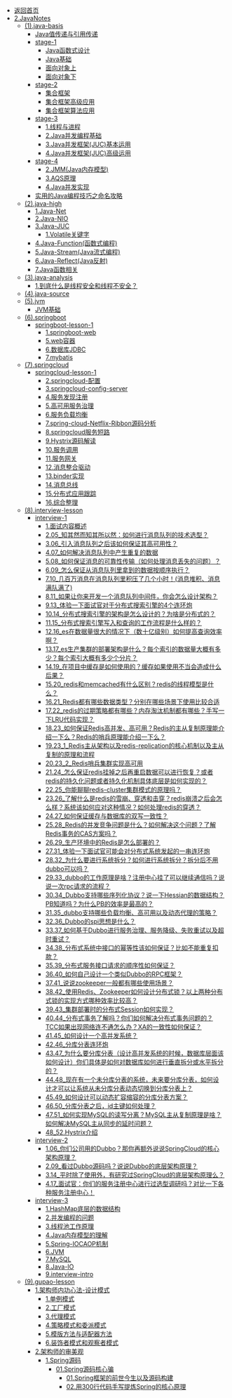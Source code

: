- [返回首页](/)
- [2.JavaNotes](2.JavaNotes/)
  - [(1).java-basis](2.JavaNotes/(1).java-basis/)
    - [Java值传递与引用传递](2.JavaNotes/(1).java-basis/Java值传递与引用传递.md)
    - [stage-1](2.JavaNotes/(1).java-basis/stage-1/)
      - [Java函数式设计](2.JavaNotes/(1).java-basis/stage-1/Java函数式设计.md)
      - [Java基础](2.JavaNotes/(1).java-basis/stage-1/Java基础.md)
      - [面向对象上](2.JavaNotes/(1).java-basis/stage-1/面向对象上.md)
      - [面向对象下](2.JavaNotes/(1).java-basis/stage-1/面向对象下.md)
    - [stage-2](2.JavaNotes/(1).java-basis/stage-2/)
      - [集合框架](2.JavaNotes/(1).java-basis/stage-2/集合框架.md)
      - [集合框架高级应用](2.JavaNotes/(1).java-basis/stage-2/集合框架高级应用.md)
      - [集合框架算法应用](2.JavaNotes/(1).java-basis/stage-2/集合框架算法应用.md)
    - [stage-3](2.JavaNotes/(1).java-basis/stage-3/)
      - [1.线程与进程](2.JavaNotes/(1).java-basis/stage-3/1.线程与进程.md)
      - [2.Java并发编程基础](2.JavaNotes/(1).java-basis/stage-3/2.Java并发编程基础.md)
      - [3.Java并发框架(JUC)基本运用](2.JavaNotes/(1).java-basis/stage-3/3.Java并发框架(JUC)基本运用.md)
      - [4.Java并发框架(JUC)高级运用](2.JavaNotes/(1).java-basis/stage-3/4.Java并发框架(JUC)高级运用.md)
    - [stage-4](2.JavaNotes/(1).java-basis/stage-4/)
      - [2.JMM(Java内存模型)](2.JavaNotes/(1).java-basis/stage-4/2.JMM(Java内存模型).md)
      - [3.AQS原理](2.JavaNotes/(1).java-basis/stage-4/3.AQS原理.md)
      - [4.Java并发实现](2.JavaNotes/(1).java-basis/stage-4/4.Java并发实现.md)
    - [实用的Java编程技巧之命名攻略](2.JavaNotes/(1).java-basis/实用的Java编程技巧之命名攻略.md)
  - [(2).java-high](2.JavaNotes/(2).java-high/)
    - [1.Java-Net](2.JavaNotes/(2).java-high/1.Java-Net/)
    - [2.Java-NIO](2.JavaNotes/(2).java-high/2.Java-NIO/)
    - [3.Java-JUC](2.JavaNotes/(2).java-high/3.Java-JUC/)
      - [1.Volatile关键字](2.JavaNotes/(2).java-high/3.Java-JUC/1.Volatile关键字.md)
    - [4.Java-Function(函数式编程)](2.JavaNotes/(2).java-high/4.Java-Function(函数式编程)/)
    - [5.Java-Stream(Java流式编程)](2.JavaNotes/(2).java-high/5.Java-Stream(Java流式编程)/)
    - [6.Java-Reflect(Java反射)](2.JavaNotes/(2).java-high/6.Java-Reflect(Java反射)/)
    - [7.Java函数相关](2.JavaNotes/(2).java-high/7.Java函数相关/)
  - [(3).java-analysis](2.JavaNotes/(3).java-analysis/)
    - [1.到底什么是线程安全和线程不安全？](2.JavaNotes/(3).java-analysis/1.到底什么是线程安全和线程不安全？.md)
  - [(4).java-source](2.JavaNotes/(4).java-source/)
  - [(5).jvm](2.JavaNotes/(5).jvm/)
    - [JVM基础](2.JavaNotes/(5).jvm/JVM基础.md)
  - [(6).springboot](2.JavaNotes/(6).springboot/)
    - [springboot-lesson-1](2.JavaNotes/(6).springboot/springboot-lesson-1/)
      - [1.springboot-web](2.JavaNotes/(6).springboot/springboot-lesson-1/1.springboot-web.md)
      - [5.web容器](2.JavaNotes/(6).springboot/springboot-lesson-1/5.web容器.md)
      - [6.数据库JDBC](2.JavaNotes/(6).springboot/springboot-lesson-1/6.数据库JDBC.md)
      - [7.mybatis](2.JavaNotes/(6).springboot/springboot-lesson-1/7.mybatis.md)
  - [(7).springcloud](2.JavaNotes/(7).springcloud/)
    - [springcloud-lesson-1](2.JavaNotes/(7).springcloud/springcloud-lesson-1/)
      - [2.springcloud-配置](2.JavaNotes/(7).springcloud/springcloud-lesson-1/2.springcloud-配置.md)
      - [3.springcloud-config-server](2.JavaNotes/(7).springcloud/springcloud-lesson-1/3.springcloud-config-server.md)
      - [4.服务发现注册](2.JavaNotes/(7).springcloud/springcloud-lesson-1/4.服务发现注册.md)
      - [5.高可用服务治理](2.JavaNotes/(7).springcloud/springcloud-lesson-1/5.高可用服务治理.md)
      - [6.服务负载均衡](2.JavaNotes/(7).springcloud/springcloud-lesson-1/6.服务负载均衡.md)
      - [7.spring-cloud-Netflix-Ribbon源码分析](2.JavaNotes/(7).springcloud/springcloud-lesson-1/7.spring-cloud-Netflix-Ribbon源码分析.md)
      - [8.springcloud服务短路](2.JavaNotes/(7).springcloud/springcloud-lesson-1/8.springcloud服务短路.md)
      - [9.Hystrix源码解读](2.JavaNotes/(7).springcloud/springcloud-lesson-1/9.Hystrix源码解读.md)
      - [10.服务调用](2.JavaNotes/(7).springcloud/springcloud-lesson-1/10.服务调用.md)
      - [11.服务网关](2.JavaNotes/(7).springcloud/springcloud-lesson-1/11.服务网关.md)
      - [12.消息整合驱动](2.JavaNotes/(7).springcloud/springcloud-lesson-1/12.消息整合驱动.md)
      - [13.binder实现](2.JavaNotes/(7).springcloud/springcloud-lesson-1/13.binder实现.md)
      - [14.消息总线](2.JavaNotes/(7).springcloud/springcloud-lesson-1/14.消息总线.md)
      - [15.分布式应用跟踪](2.JavaNotes/(7).springcloud/springcloud-lesson-1/15.分布式应用跟踪.md)
      - [16.综合整理](2.JavaNotes/(7).springcloud/springcloud-lesson-1/16.综合整理.md)
  - [(8).interview-lesson](2.JavaNotes/(8).interview-lesson/)
    - [interview-1](2.JavaNotes/(8).interview-lesson/interview-1/)
      - [1.面试内容概述](2.JavaNotes/(8).interview-lesson/interview-1/1.面试内容概述.md)
      - [2.05_知其然而知其所以然：如何进行消息队列的技术选型？](2.JavaNotes/(8).interview-lesson/interview-1/2.05_知其然而知其所以然：如何进行消息队列的技术选型？.md)
      - [3.06_引入消息队列之后该如何保证其高可用性？](2.JavaNotes/(8).interview-lesson/interview-1/3.06_引入消息队列之后该如何保证其高可用性？.md)
      - [4.07_如何解决消息队列中产生重复的数据](2.JavaNotes/(8).interview-lesson/interview-1/4.07_如何解决消息队列中产生重复的数据.md)
      - [5.08_如何保证消息的可靠性传输（如何处理消息丢失的问题）？](2.JavaNotes/(8).interview-lesson/interview-1/5.08_如何保证消息的可靠性传输（如何处理消息丢失的问题）？.md)
      - [6.09_怎么保证从消息队列里拿到的数据按顺序执行？](2.JavaNotes/(8).interview-lesson/interview-1/6.09_怎么保证从消息队列里拿到的数据按顺序执行？.md)
      - [7.10_几百万消息在消息队列里积压了几个小时！(消息堆积、消息满队满了)](2.JavaNotes/(8).interview-lesson/interview-1/7.10_几百万消息在消息队列里积压了几个小时！(消息堆积、消息满队满了).md)
      - [8.11_如果让你来开发一个消息队列中间件，你会怎么设计架构？](2.JavaNotes/(8).interview-lesson/interview-1/8.11_如果让你来开发一个消息队列中间件，你会怎么设计架构？.md)
      - [9.13_体验一下面试官对于分布式搜索引擎的4个连环炮](2.JavaNotes/(8).interview-lesson/interview-1/9.13_体验一下面试官对于分布式搜索引擎的4个连环炮.md)
      - [10.14_分布式搜索引擎的架构是怎么设计的？为啥是分布式的？](2.JavaNotes/(8).interview-lesson/interview-1/10.14_分布式搜索引擎的架构是怎么设计的？为啥是分布式的？.md)
      - [11.15_分布式搜索引擎写入和查询的工作流程是什么样的？](2.JavaNotes/(8).interview-lesson/interview-1/11.15_分布式搜索引擎写入和查询的工作流程是什么样的？.md)
      - [12.16_es在数据量很大的情况下（数十亿级别）如何提高查询效率啊？](2.JavaNotes/(8).interview-lesson/interview-1/12.16_es在数据量很大的情况下（数十亿级别）如何提高查询效率啊？.md)
      - [13.17_es生产集群的部署架构是什么？每个索引的数据量大概有多少？每个索引大概有多少个分片？](2.JavaNotes/(8).interview-lesson/interview-1/13.17_es生产集群的部署架构是什么？每个索引的数据量大概有多少？每个索引大概有多少个分片？.md)
      - [14.19_在项目中缓存是如何使用的？缓存如果使用不当会造成什么后果？](2.JavaNotes/(8).interview-lesson/interview-1/14.19_在项目中缓存是如何使用的？缓存如果使用不当会造成什么后果？.md)
      - [15.20_redis和memcached有什么区别？redis的线程模型是什么？](2.JavaNotes/(8).interview-lesson/interview-1/15.20_redis和memcached有什么区别？redis的线程模型是什么？.md)
      - [16.21_Redis都有哪些数据类型？分别在哪些场景下使用比较合适](2.JavaNotes/(8).interview-lesson/interview-1/16.21_Redis都有哪些数据类型？分别在哪些场景下使用比较合适.md)
      - [17.22_redis的过期策略都有哪些？内存淘汰机制都有哪些？手写一下LRU代码实现？](2.JavaNotes/(8).interview-lesson/interview-1/17.22_redis的过期策略都有哪些？内存淘汰机制都有哪些？手写一下LRU代码实现？.md)
      - [18.23_如何保证Redis高并发、高可用？Redis的主从复制原理能介绍一下么？Redis的哨兵原理能介绍一下么？](2.JavaNotes/(8).interview-lesson/interview-1/18.23_如何保证Redis高并发、高可用？Redis的主从复制原理能介绍一下么？Redis的哨兵原理能介绍一下么？.md)
      - [19.23_1_Redis主从架构以及redis-replication的核心机制以及主从复制的原理和流程](2.JavaNotes/(8).interview-lesson/interview-1/19.23_1_Redis主从架构以及redis-replication的核心机制以及主从复制的原理和流程.md)
      - [20.23_2_Redis哨兵集群实现高可用](2.JavaNotes/(8).interview-lesson/interview-1/20.23_2_Redis哨兵集群实现高可用.md)
      - [21.24_怎么保证redis挂掉之后再重启数据可以进行恢复？或者redis的持久化问题或者持久化机制具体底层是如何实现的？](2.JavaNotes/(8).interview-lesson/interview-1/21.24_怎么保证redis挂掉之后再重启数据可以进行恢复？或者redis的持久化问题或者持久化机制具体底层是如何实现的？.md)
      - [22.25_你能聊聊redis-cluster集群模式的原理吗？](2.JavaNotes/(8).interview-lesson/interview-1/22.25_你能聊聊redis-cluster集群模式的原理吗？.md)
      - [23.26_了解什么是redis的雪崩、穿透和击穿？redis崩溃之后会怎么样？系统该如何应对这种情况？如何处理redis的穿透？](2.JavaNotes/(8).interview-lesson/interview-1/23.26_了解什么是redis的雪崩、穿透和击穿？redis崩溃之后会怎么样？系统该如何应对这种情况？如何处理redis的穿透？.md)
      - [24.27_如何保证缓存与数据库的双写一致性？](2.JavaNotes/(8).interview-lesson/interview-1/24.27_如何保证缓存与数据库的双写一致性？.md)
      - [25.28_Redis的并发竞争问题是什么？如何解决这个问题？了解Redis事务的CAS方案吗？](2.JavaNotes/(8).interview-lesson/interview-1/25.28_Redis的并发竞争问题是什么？如何解决这个问题？了解Redis事务的CAS方案吗？.md)
      - [26.29_生产环境中的Redis是怎么部署的？](2.JavaNotes/(8).interview-lesson/interview-1/26.29_生产环境中的Redis是怎么部署的？.md)
      - [27.31_体验一下面试官可能会对分布式系统发起的一串连环炮](2.JavaNotes/(8).interview-lesson/interview-1/27.31_体验一下面试官可能会对分布式系统发起的一串连环炮.md)
      - [28.32_为什么要进行系统拆分？如何进行系统拆分？拆分后不用dubbo可以吗？](2.JavaNotes/(8).interview-lesson/interview-1/28.32_为什么要进行系统拆分？如何进行系统拆分？拆分后不用dubbo可以吗？.md)
      - [29.33_dubbo的工作原理是啥？注册中心挂了可以继续通信吗？说说一次rpc请求的流程？](2.JavaNotes/(8).interview-lesson/interview-1/29.33_dubbo的工作原理是啥？注册中心挂了可以继续通信吗？说说一次rpc请求的流程？.md)
      - [30.34_Dubbo支持哪些序列化协议？说一下Hessian的数据结构？PB知道吗？为什么PB的效率是最高的？](2.JavaNotes/(8).interview-lesson/interview-1/30.34_Dubbo支持哪些序列化协议？说一下Hessian的数据结构？PB知道吗？为什么PB的效率是最高的？.md)
      - [31.35_dubbo支持哪些负载均衡、高可用以及动态代理的策略？](2.JavaNotes/(8).interview-lesson/interview-1/31.35_dubbo支持哪些负载均衡、高可用以及动态代理的策略？.md)
      - [32.36_Dubbo的spi思想是什么？](2.JavaNotes/(8).interview-lesson/interview-1/32.36_Dubbo的spi思想是什么？.md)
      - [33.37_如何基于Dubbo进行服务治理、服务降级、失败重试以及超时重试？](2.JavaNotes/(8).interview-lesson/interview-1/33.37_如何基于Dubbo进行服务治理、服务降级、失败重试以及超时重试？.md)
      - [34.38_分布式系统中接口的幂等性该如何保证？比如不能重复扣款？](2.JavaNotes/(8).interview-lesson/interview-1/34.38_分布式系统中接口的幂等性该如何保证？比如不能重复扣款？.md)
      - [35.39_分布式服务接口请求的顺序性如何保证？](2.JavaNotes/(8).interview-lesson/interview-1/35.39_分布式服务接口请求的顺序性如何保证？.md)
      - [36.40_如何自己设计一个类似Dubbo的RPC框架？](2.JavaNotes/(8).interview-lesson/interview-1/36.40_如何自己设计一个类似Dubbo的RPC框架？.md)
      - [37.41_说说zookeeper一般都有哪些使用场景？](2.JavaNotes/(8).interview-lesson/interview-1/37.41_说说zookeeper一般都有哪些使用场景？.md)
      - [38.42_使用Redis、Zookeeper如何设计分布式锁？以上两种分布式锁的实现方式哪种效率比较高？](2.JavaNotes/(8).interview-lesson/interview-1/38.42_使用Redis、Zookeeper如何设计分布式锁？以上两种分布式锁的实现方式哪种效率比较高？.md)
      - [39.43_集群部署时的分布式Session如何实现？](2.JavaNotes/(8).interview-lesson/interview-1/39.43_集群部署时的分布式Session如何实现？.md)
      - [40.44_分布式事务了解吗？你们如何解决分布式事务问题的？TCC如果出现网络连不通怎么办？XA的一致性如何保证？](2.JavaNotes/(8).interview-lesson/interview-1/40.44_分布式事务了解吗？你们如何解决分布式事务问题的？TCC如果出现网络连不通怎么办？XA的一致性如何保证？.md)
      - [41.45_如何设计一个高并发系统？](2.JavaNotes/(8).interview-lesson/interview-1/41.45_如何设计一个高并发系统？.md)
      - [42.46_分库分表连环炮](2.JavaNotes/(8).interview-lesson/interview-1/42.46_分库分表连环炮.md)
      - [43.47_为什么要分库分表（设计高并发系统的时候，数据库层面该如何设计）你们具体是如何对数据库如何进行垂直拆分或水平拆分的？](2.JavaNotes/(8).interview-lesson/interview-1/43.47_为什么要分库分表（设计高并发系统的时候，数据库层面该如何设计）你们具体是如何对数据库如何进行垂直拆分或水平拆分的？.md)
      - [44.48_现在有一个未分库分表的系统，未来要分库分表，如何设计才可以让系统从未分库分表动态切换到分库分表上？](2.JavaNotes/(8).interview-lesson/interview-1/44.48_现在有一个未分库分表的系统，未来要分库分表，如何设计才可以让系统从未分库分表动态切换到分库分表上？.md)
      - [45.49_如何设计可以动态扩容缩容的分库分表方案？](2.JavaNotes/(8).interview-lesson/interview-1/45.49_如何设计可以动态扩容缩容的分库分表方案？.md)
      - [46.50_分库分表之后，id主键如何处理？](2.JavaNotes/(8).interview-lesson/interview-1/46.50_分库分表之后，id主键如何处理？.md)
      - [47.51_如何实现MySQL的读写分离？MySQL主从复制原理是啥？如何解决MySQL主从同步的延时问题？](2.JavaNotes/(8).interview-lesson/interview-1/47.51_如何实现MySQL的读写分离？MySQL主从复制原理是啥？如何解决MySQL主从同步的延时问题？.md)
      - [48_52.Hystrix介绍](2.JavaNotes/(8).interview-lesson/interview-1/48_52.Hystrix介绍.md)
    - [interview-2](2.JavaNotes/(8).interview-lesson/interview-2/)
      - [1.06_你们公司用的Dubbo？那你再额外说说SpringCloud的核心架构原理？](2.JavaNotes/(8).interview-lesson/interview-2/1.06_你们公司用的Dubbo？那你再额外说说SpringCloud的核心架构原理？.md)
      - [2.09_看过Dubbo源码吗？说说Dubbo的底层架构原理？](2.JavaNotes/(8).interview-lesson/interview-2/2.09_看过Dubbo源码吗？说说Dubbo的底层架构原理？.md)
      - [3.14_平时除了使用外，有研究过SpringCloud的底层架构原理么？](2.JavaNotes/(8).interview-lesson/interview-2/3.14_平时除了使用外，有研究过SpringCloud的底层架构原理么？.md)
      - [4.17_面试官：你们的服务注册中心进行过选型调研吗？对比一下各种服务注册中心！](2.JavaNotes/(8).interview-lesson/interview-2/4.17_面试官：你们的服务注册中心进行过选型调研吗？对比一下各种服务注册中心！.md)
    - [interview-3](2.JavaNotes/(8).interview-lesson/interview-3/)
      - [1.HashMap底层的数据结构](2.JavaNotes/(8).interview-lesson/interview-3/1.HashMap底层的数据结构.md)
      - [2.并发编程的问题](2.JavaNotes/(8).interview-lesson/interview-3/2.并发编程的问题.md)
      - [3.线程池工作原理](2.JavaNotes/(8).interview-lesson/interview-3/3.线程池工作原理.md)
      - [4.Java内存模型的理解](2.JavaNotes/(8).interview-lesson/interview-3/4.Java内存模型的理解.md)
      - [5.Spring-IOCAOP机制](2.JavaNotes/(8).interview-lesson/interview-3/5.Spring-IOCAOP机制.md)
      - [6.JVM](2.JavaNotes/(8).interview-lesson/interview-3/6.JVM.md)
      - [7.MySQL](2.JavaNotes/(8).interview-lesson/interview-3/7.MySQL.md)
      - [8.Java-IO](2.JavaNotes/(8).interview-lesson/interview-3/8.Java-IO.md)
      - [9.interview-intro](2.JavaNotes/(8).interview-lesson/interview-3/9.interview-intro.md)
  - [(9).gupao-lesson](2.JavaNotes/(9).gupao-lesson/)
    - [1.架构师内功心法-设计模式](2.JavaNotes/(9).gupao-lesson/1.架构师内功心法-设计模式/)
      - [1.单例模式](2.JavaNotes/(9).gupao-lesson/1.架构师内功心法-设计模式/1.单例模式.md)
      - [2.工厂模式](2.JavaNotes/(9).gupao-lesson/1.架构师内功心法-设计模式/2.工厂模式.md)
      - [3.代理模式](2.JavaNotes/(9).gupao-lesson/1.架构师内功心法-设计模式/3.代理模式.md)
      - [4.策略模式和委派模式](2.JavaNotes/(9).gupao-lesson/1.架构师内功心法-设计模式/4.策略模式和委派模式.md)
      - [5.模版方法与适配器方法](2.JavaNotes/(9).gupao-lesson/1.架构师内功心法-设计模式/5.模版方法与适配器方法.md)
      - [6.装饰者模式和观察者模式](2.JavaNotes/(9).gupao-lesson/1.架构师内功心法-设计模式/6.装饰者模式和观察者模式.md)
    - [2.架构师的审美观](2.JavaNotes/(9).gupao-lesson/2.架构师的审美观/)
      - [1.Spring源码](2.JavaNotes/(9).gupao-lesson/2.架构师的审美观/1.Spring源码/)
        - [01.Spring源码核心骗](2.JavaNotes/(9).gupao-lesson/2.架构师的审美观/1.Spring源码/01.Spring源码核心骗/)
          - [01.Spring框架的前世今生以及源码构建](2.JavaNotes/(9).gupao-lesson/2.架构师的审美观/1.Spring源码/01.Spring源码核心骗/01.Spring框架的前世今生以及源码构建.md)
          - [02.用300行代码手写提炼Spring的核心原理](2.JavaNotes/(9).gupao-lesson/2.架构师的审美观/1.Spring源码/01.Spring源码核心骗/02.用300行代码手写提炼Spring的核心原理.md)
